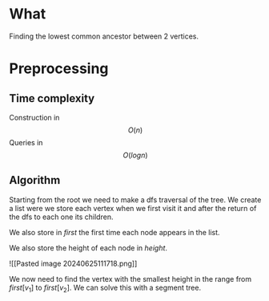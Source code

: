 # What
Finding the lowest common ancestor between 2 vertices.

# Preprocessing
## Time complexity
Construction in
$$O(n)$$
Queries in 
$$O(logn)$$

## Algorithm
Starting from the root we need to make a dfs traversal of the tree.
We create a list were we store each vertex when we first visit it and after the return of the dfs to each one its children.

We also store in $first$ the first time each node appears in the list.

We also store the height of each node in $height$.

![[Pasted image 20240625111718.png]]

We now need to find the vertex with the smallest height in the range from $first[v_1]$ to $first[v_2]$. 
We can solve this with a segment tree.

